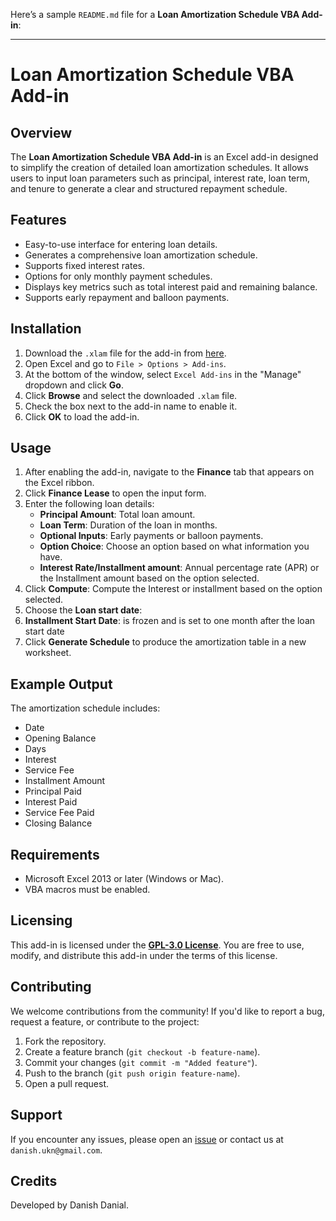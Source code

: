 Here’s a sample `README.md` file for a **Loan Amortization Schedule VBA Add-in**:

---

# Loan Amortization Schedule VBA Add-in

## Overview
The **Loan Amortization Schedule VBA Add-in** is an Excel add-in designed to simplify the creation of detailed loan amortization schedules. It allows users to input loan parameters such as principal, interest rate, loan term, and tenure to generate a clear and structured repayment schedule.

## Features
- Easy-to-use interface for entering loan details.
- Generates a comprehensive loan amortization schedule.
- Supports fixed interest rates.
- Options for only monthly payment schedules.
- Displays key metrics such as total interest paid and remaining balance.
- Supports early repayment and balloon payments.

## Installation
1. Download the `.xlam` file for the add-in from [here](#).
2. Open Excel and go to `File > Options > Add-ins`.
3. At the bottom of the window, select `Excel Add-ins` in the "Manage" dropdown and click **Go**.
4. Click **Browse** and select the downloaded `.xlam` file.
5. Check the box next to the add-in name to enable it.
6. Click **OK** to load the add-in.

## Usage
1. After enabling the add-in, navigate to the **Finance** tab that appears on the Excel ribbon.
2. Click **Finance Lease** to open the input form.
3. Enter the following loan details:
   - **Principal Amount**: Total loan amount.
   - **Loan Term**: Duration of the loan in months.   
   - **Optional Inputs**: Early payments or balloon payments.
   - **Option Choice**: Choose an option based on what information you have.   
   - **Interest Rate/Installment amount**: Annual percentage rate (APR) or the Installment amount based on the option selected.
4. Click **Compute**: Compute the Interest or installment based on the option selected.
5. Choose the **Loan start date**:
6. **Installment Start Date**: is frozen and is set to one month after the loan start date
7. Click **Generate Schedule** to produce the amortization table in a new worksheet.

## Example Output
The amortization schedule includes:
- Date
- Opening Balance
- Days
- Interest
- Service Fee   
- Installment Amount
- Principal Paid   
- Interest Paid
- Service Fee Paid
- Closing Balance

## Requirements
- Microsoft Excel 2013 or later (Windows or Mac).
- VBA macros must be enabled.

## Licensing
This add-in is licensed under the **[GPL-3.0 License](https://www.gnu.org/licenses/gpl-3.0.html)**. You are free to use, modify, and distribute this add-in under the terms of this license.

## Contributing
We welcome contributions from the community! If you'd like to report a bug, request a feature, or contribute to the project:
1. Fork the repository.
2. Create a feature branch (`git checkout -b feature-name`).
3. Commit your changes (`git commit -m "Added feature"`).
4. Push to the branch (`git push origin feature-name`).
5. Open a pull request.

## Support
If you encounter any issues, please open an [issue](#) or contact us at `danish.ukn@gmail.com`.

## Credits
Developed by Danish Danial.

